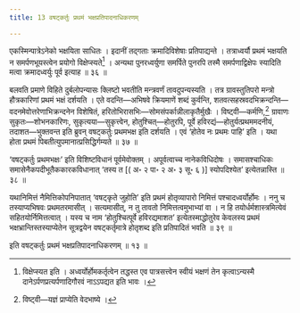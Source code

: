 ```yaml
---
title: 13 वषट्कर्तुः प्रथमं भक्षप्रतिपादनाधिकरणम्

---
```

एकस्मिन्पात्रेऽनेको भक्षयिता साधितः । इदानीं तद्गताः क्रमादिविशेषाः प्रतिपाद्यन्ते । तत्राध्वर्यौ प्रथमं भक्षयति न समर्पणभूयस्त्वेन प्रयोगो विक्षेप्स्यते[^1] । अन्यथा पुनरध्वर्युणा समर्पिते पुनरपि तस्मै समर्पणाद्विक्षेपः स्यादिति मत्वा क्रमादध्वर्युः पूर्व इत्याह ॥ ३६ ॥

[^1]: विक्षेप्स्यत इति । अध्वर्योर्होमकर्तृत्वेन तद्धस्त एव पात्रसत्त्वेन स्वीयं भक्षणं तेन कृत्वाऽन्यस्मै दानेऽर्पणप्रत्यर्पणादिगौरवं नाऽऽपद्यत इति भावः ।


बलवति प्रमाणे विहिते दुर्बलोपन्यासः क्लिष्टो भवतीति मन्त्रवर्णं तावदुपन्यस्यति । तत्र ग्रावस्तुतिपरो मन्त्रो हौत्रकारिणां प्रथमं भक्षं दर्शयति । एते वदन्ति—अभिषवे क्रियमाणें शब्दं कुर्वन्ति, शतवत्सहस्रवदभिक्रन्दन्ति—वदनमेवोत्तरेणाभिक्रन्दनेन विशेषितं, हरितोभिरासभिः—सोमसंपर्कान्नीलाकृतैर्मुखैः । विष्ट्वी—कर्मणि,[^2] ग्रावाणः सुकृतः—शोभनकारिणः, सुकृत्यया—सुकृत्त्वेन, होतुश्चित्—होतुरपि, पूर्वे हविरद्यं—होतुर्यत्प्रथममदनीयं, तदाशत—भुक्तवन्त इति ब्रुवन् वषट्कर्तुः प्रथमभक्ष इति दर्शयति । एवं ‘होतेव नः प्रथमः पाहि’ इति । यथा होता प्रथमं पिबतीत्युपमानात्प्रसिद्धिर्गम्यते ॥ ३७ ॥

[^2]: विष्ट्वी—यज्ञं प्राप्येति वेदभाष्ये ।


‘वषट्कर्तुः प्रथमभक्षः’ इति विशिष्टविधानं पूर्वमेवोक्तम् । अपूर्वत्वाच्च नानेकविधिदोषः । समासश्चाधिकः समासेनैकपदीभूतैककारकविधानात् ‘तस्य त \[( अ॰ २ पा॰ २ अ॰ ३ सू॰ ६ )\] स्योपदिश्येत’ इत्येतन्नास्ति ॥ ३८ ॥

यथानिमित्तं नैमित्तिकोपनिपातात् ‘वषट्कृते जुहोति’ इति प्रथमं होतृव्यापारो निमित्तं पश्चादध्वर्योर्होमः । ननु च तस्याप्यभिषवः प्रथमतरमासीत् । सत्यमासीत्, न तु तावतो निमित्तत्वमुभाभ्यां वा । न हि तयोर्धर्मशास्त्रमित्येवं सहितयोर्निमित्तत्वात् । यस्य च नाम ‘होतुश्चित्पूर्वे हविरद्यमाशत’ इत्येतस्माद्धोतुरेव केवलस्य प्रथमं भक्षभ्रान्तिस्तस्याप्येतेन सूत्रद्वयेन वषट्कर्तृमात्रे होतृशब्द इति प्रतिपादितं भवति ॥ ३९ ॥

इति वषट्कर्तुः प्रथमं भक्षप्रतिपादनाधिकरणम् ॥ १३ ॥